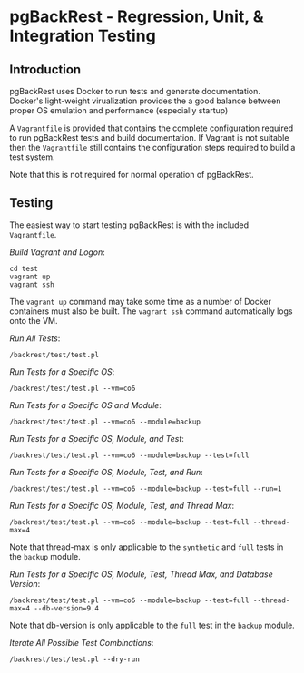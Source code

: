 # pgBackRest - Regression, Unit, & Integration Testing

## Introduction

pgBackRest uses Docker to run tests and generate documentation. Docker's light-weight virualization provides the a good balance between proper OS emulation and performance (especially startup)

A `Vagrantfile` is provided that contains the complete configuration required to run pgBackRest tests and build documentation. If Vagrant is not suitable then the `Vagrantfile` still contains the configuration steps required to build a test system.

Note that this is not required for normal operation of pgBackRest.

## Testing

The easiest way to start testing pgBackRest is with the included `Vagrantfile`.

_Build Vagrant and Logon_:
```
cd test
vagrant up
vagrant ssh
```
The `vagrant up` command may take some time as a number of Docker containers must also be built. The `vagrant ssh` command automatically logs onto the VM.

_Run All Tests_:
```
/backrest/test/test.pl
```

_Run Tests for a Specific OS_:
```
/backrest/test/test.pl --vm=co6
```

_Run Tests for a Specific OS and Module_:
```
/backrest/test/test.pl --vm=co6 --module=backup
```

_Run Tests for a Specific OS, Module, and Test_:
```
/backrest/test/test.pl --vm=co6 --module=backup --test=full
```

_Run Tests for a Specific OS, Module, Test, and Run_:
```
/backrest/test/test.pl --vm=co6 --module=backup --test=full --run=1
```

_Run Tests for a Specific OS, Module, Test, and Thread Max_:
```
/backrest/test/test.pl --vm=co6 --module=backup --test=full --thread-max=4
```
Note that thread-max is only applicable to the `synthetic` and `full` tests in the `backup` module.

_Run Tests for a Specific OS, Module, Test, Thread Max, and Database Version_:
```
/backrest/test/test.pl --vm=co6 --module=backup --test=full --thread-max=4 --db-version=9.4
```
Note that db-version is only applicable to the `full` test in the `backup` module.

_Iterate All Possible Test Combinations_:
```
/backrest/test/test.pl --dry-run
```
